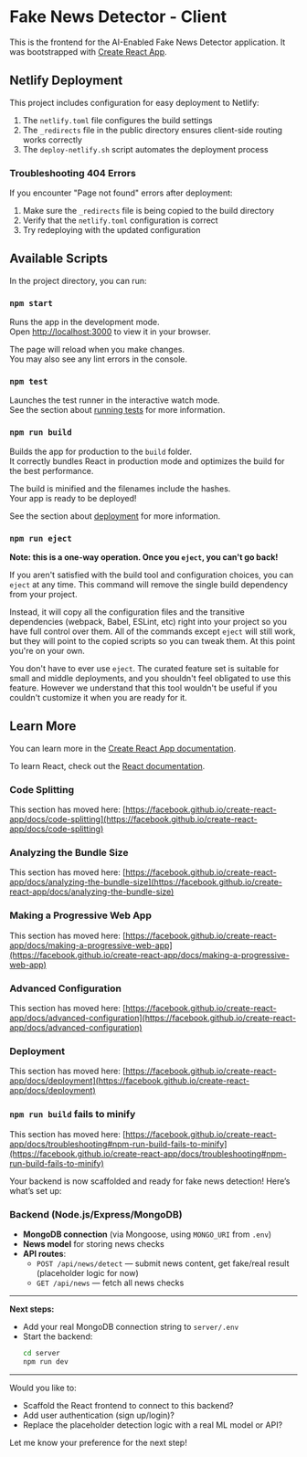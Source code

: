 # Fake News Detector - Client

This is the frontend for the AI-Enabled Fake News Detector application. It was bootstrapped with [Create React App](https://github.com/facebook/create-react-app).

## Netlify Deployment

This project includes configuration for easy deployment to Netlify:

1. The `netlify.toml` file configures the build settings
2. The `_redirects` file in the public directory ensures client-side routing works correctly
3. The `deploy-netlify.sh` script automates the deployment process

### Troubleshooting 404 Errors

If you encounter "Page not found" errors after deployment:

1. Make sure the `_redirects` file is being copied to the build directory
2. Verify that the `netlify.toml` configuration is correct
3. Try redeploying with the updated configuration

## Available Scripts

In the project directory, you can run:

### `npm start`

Runs the app in the development mode.\
Open [http://localhost:3000](http://localhost:3000) to view it in your browser.

The page will reload when you make changes.\
You may also see any lint errors in the console.

### `npm test`

Launches the test runner in the interactive watch mode.\
See the section about [running tests](https://facebook.github.io/create-react-app/docs/running-tests) for more information.

### `npm run build`

Builds the app for production to the `build` folder.\
It correctly bundles React in production mode and optimizes the build for the best performance.

The build is minified and the filenames include the hashes.\
Your app is ready to be deployed!

See the section about [deployment](https://facebook.github.io/create-react-app/docs/deployment) for more information.

### `npm run eject`

**Note: this is a one-way operation. Once you `eject`, you can't go back!**

If you aren't satisfied with the build tool and configuration choices, you can `eject` at any time. This command will remove the single build dependency from your project.

Instead, it will copy all the configuration files and the transitive dependencies (webpack, Babel, ESLint, etc) right into your project so you have full control over them. All of the commands except `eject` will still work, but they will point to the copied scripts so you can tweak them. At this point you're on your own.

You don't have to ever use `eject`. The curated feature set is suitable for small and middle deployments, and you shouldn't feel obligated to use this feature. However we understand that this tool wouldn't be useful if you couldn't customize it when you are ready for it.

## Learn More

You can learn more in the [Create React App documentation](https://facebook.github.io/create-react-app/docs/getting-started).

To learn React, check out the [React documentation](https://reactjs.org/).

### Code Splitting

This section has moved here: [https://facebook.github.io/create-react-app/docs/code-splitting](https://facebook.github.io/create-react-app/docs/code-splitting)

### Analyzing the Bundle Size

This section has moved here: [https://facebook.github.io/create-react-app/docs/analyzing-the-bundle-size](https://facebook.github.io/create-react-app/docs/analyzing-the-bundle-size)

### Making a Progressive Web App

This section has moved here: [https://facebook.github.io/create-react-app/docs/making-a-progressive-web-app](https://facebook.github.io/create-react-app/docs/making-a-progressive-web-app)

### Advanced Configuration

This section has moved here: [https://facebook.github.io/create-react-app/docs/advanced-configuration](https://facebook.github.io/create-react-app/docs/advanced-configuration)

### Deployment

This section has moved here: [https://facebook.github.io/create-react-app/docs/deployment](https://facebook.github.io/create-react-app/docs/deployment)

### `npm run build` fails to minify

This section has moved here: [https://facebook.github.io/create-react-app/docs/troubleshooting#npm-run-build-fails-to-minify](https://facebook.github.io/create-react-app/docs/troubleshooting#npm-run-build-fails-to-minify)

Your backend is now scaffolded and ready for fake news detection! Here’s what’s set up:

### Backend (Node.js/Express/MongoDB)
- **MongoDB connection** (via Mongoose, using `MONGO_URI` from `.env`)
- **News model** for storing news checks
- **API routes**:
  - `POST /api/news/detect` — submit news content, get fake/real result (placeholder logic for now)
  - `GET /api/news` — fetch all news checks

---

**Next steps:**
- Add your real MongoDB connection string to `server/.env`
- Start the backend:  
  ```bash
  cd server
  npm run dev
  ```

---

Would you like to:
- Scaffold the React frontend to connect to this backend?
- Add user authentication (sign up/login)?
- Replace the placeholder detection logic with a real ML model or API?

Let me know your preference for the next step!
